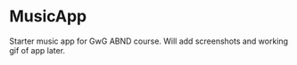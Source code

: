 # MusicApp
Starter music app for GwG ABND course.
Will add screenshots and working gif of app later.
